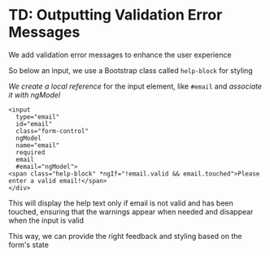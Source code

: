 # TD: Outputting Validation Error Messages

We add validation error messages to enhance the user experience

So below an input, we use a Bootstrap class called `help-block` for styling

_We create a local reference_ for the input element, like `#email` and _associate it with ngModel_

```
<input
  type="email"
  id="email"
  class="form-control"
  ngModel
  name="email"
  required
  email
  #email="ngModel">
<span class="help-block" *ngIf="!email.valid && email.touched">Please enter a valid email!</span>
</div>
```

This will display the help text only if email is not valid and has been touched, ensuring that the warnings appear when needed and disappear when the input is valid

This way, we can provide the right feedback and styling based on the form's state
